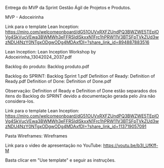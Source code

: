Entrega do MVP da Sprint Gestão Ágil de Projetos e Produtos.

MVP - Adoceirinha

Link para o template Lean Inception: https://miro.com/welcomeonboard/dG51OUVxRXFZUndPQ3BWZWE5TEplOVg4SkVucVEwa3BWMWh3eFFRSldlSkxxN1Frc1hPRW11V3BTSFpTVkZUd3wzNDU4NzY0NTgxODgwODg4MDAxfDI=?share_link_id=894887883516

Lean Inception: Lean Inception Workshop by Adoceirinha_13042024_2037.pdf

Backlog do produto: Backlog produto.pdf

Backlog do SPRINT: Backlog Sprint 1.pdf
Definition of Ready: Definition of Ready.pdf
Definition of Done: Definition of Done.pdf

Observação: Definition of Ready e Definition of Done estão separados dos itens do Backlog do SPRINT devido a documentação gerada pelo Jira não considera-los.

Link para o template Lean Inception: 
https://miro.com/welcomeonboard/dG51OUVxRXFZUndPQ3BWZWE5TEplOVg4SkVucVEwa3BWMWh3eFFRSldlSkxxN1Frc1hPRW11V3BTSFpTVkZUd3wzNDU4NzY0NTgxODgwODg4MDAxfDI=?share_link_id=113719057091

Pasta Wireframes: Wireframes

Link para o video de apresentação no YouTube: https://youtu.be/b3I_UfKff-M

Basta clicar em "Use template" e seguir as instruções.

